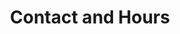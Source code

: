 ---
layout: layouts/contact.njk
title: Contact and Hours
permalink: /contact-us/
hero:
  title: Contact and Hours
contactInfo:
  address:
    street: 501 Old Arden Hwy
    city: Colville
    state: WA
    zip: 99114
  phone: 509-684-1475
  email: office@cvasanctuary.org
  note: Please leave a message if we are unable to answer and we will return your call as soon as possible
hours:
  title: Hours of Operation
  text: We are currently open by appointment only Tuesday through Saturday
  days: Tuesday through Saturday
  time: 10:00am-3:00pm
  appointment: Please contact us for an appointment.
  closed: Our office is closed to the public on Sunday and Monday.
contactForm:
  title: Send Us a Message
  fields:
    - name: name
      label: Name
      type: text
      required: true
      placeholder: First and Last
    - name: email
      label: Email Address
      type: email
      required: true
      placeholder: your@email.com
    - name: phone
      label: Phone Number
      type: tel
      required: false
      placeholder: (xxx) xxx-xxxx
    - name: subject
      label: Subject
      type: text
      required: true
      placeholder: How can we help?
    - name: location
      label: Where Do You Live
      type: text
      required: false
      placeholder: City, County
    - name: message
      label: Message
      type: textarea
      required: true
      placeholder: Your message here...
  submitText: Send Message
  thankYouMessage: Thank you!
---